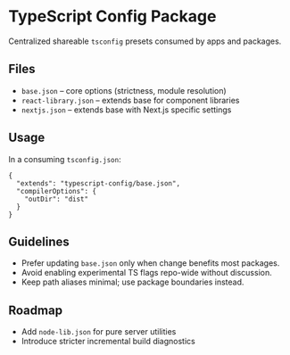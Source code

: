 # TypeScript Config Package

Centralized shareable `tsconfig` presets consumed by apps and packages.

## Files
- `base.json` – core options (strictness, module resolution)
- `react-library.json` – extends base for component libraries
- `nextjs.json` – extends base with Next.js specific settings

## Usage
In a consuming `tsconfig.json`:
```jsonc
{
  "extends": "typescript-config/base.json",
  "compilerOptions": {
    "outDir": "dist"
  }
}
```

## Guidelines
- Prefer updating `base.json` only when change benefits most packages.
- Avoid enabling experimental TS flags repo-wide without discussion.
- Keep path aliases minimal; use package boundaries instead.

## Roadmap
- Add `node-lib.json` for pure server utilities
- Introduce stricter incremental build diagnostics
